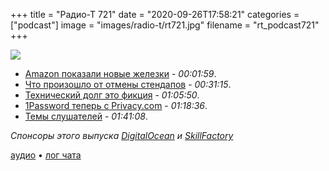 +++
title = "Радио-Т 721"
date = "2020-09-26T17:58:21"
categories = ["podcast"]
image = "images/radio-t/rt721.jpg"
filename = "rt_podcast721"
+++

![](https://radio-t.com/images/radio-t/rt721.jpg)

- [Amazon показали новые железки](https://techcrunch.com/2020/09/24/heres-everything-amazon-announced-at-its-latest-hardware-event/) - *00:01:59*.
- [Что произошло от отмены стендапов](https://www.usehaystack.io/blog/we-cancelled-standups-and-let-the-team-build-heres-what-happened) - *00:31:15*.
- [Технический долг это фикция](https://louwrentius.com/most-technical-debt-is-just-bullshit.html) - *01:05:50*.
- [1Password теперь с Privacy.com](https://blog.1password.com/privacy-virtual-cards/) - *01:18:36*.
- [Темы слушателей](https://radio-t.com/p/2020/09/22/prep-721/) - *01:41:08*.

*Спонсоры этого выпуска [DigitalOcean](https://do.co/radiot) и [SkillFactory](https://clc.am/S30ZfA)*


[аудио](https://cdn.radio-t.com/rt_podcast721.mp3) • [лог чата](https://chat.radio-t.com/logs/radio-t-721.html)
<audio src="https://cdn.radio-t.com/rt_podcast721.mp3" preload="none"></audio>
